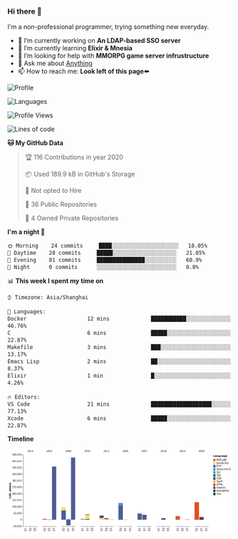### Hi there 👋

I'm a non-professional programmer, trying something new everyday.

<!--
**dyzdyz010/dyzdyz010** is a ✨ _special_ ✨ repository because its `README.md` (this file) appears on your GitHub profile.
-->

- 🔭 I’m currently working on **An LDAP-based SSO server**
- 🌱 I’m currently learning **Elixir & Mnesia**
- 🤔 I’m looking for help with **MMORPG game server infrustructure**
- 💬 Ask me about [Anything](https://github.com/dyzdyz010/dyzdyz010/issues)
- 📫 How to reach me: **Look left of this page⬅️**

<!-- - 👯 I’m looking to collaborate on
- 😄 Pronouns: ...
- ⚡ Fun fact: ...
 -->
 
![Profile](https://github-readme-stats.vercel.app/api?username=dyzdyz010&count_private=true&show_icons=true&theme=dracula&include_all_commits=true)

![Languages](https://github-readme-stats.vercel.app/api/top-langs/?username=dyzdyz010&theme=dracula&hide=html,jupyter+notebook&count_private=true&show_icons=true)

<!--START_SECTION:waka-->
![Profile Views](http://img.shields.io/badge/Profile%20Views-33-blue)

![Lines of code](https://img.shields.io/badge/From%20Hello%20World%20I've%20written-264853%20Lines%20of%20code-blue)

**🐱 My GitHub Data** 

> 🏆 116 Contributions in year 2020
 > 
> 📦 Used 189.9 kB in GitHub's Storage 
 > 
> 🚫 Not opted to Hire
 > 
> 📜 36 Public Repositories 
 > 
> 🔑 4 Owned Private Repositories 

**I'm a night 🦉** 

```text
🌞 Morning    24 commits     ████░░░░░░░░░░░░░░░░░░░░░   18.05% 
🌆 Daytime    28 commits     █████░░░░░░░░░░░░░░░░░░░░   21.05% 
🌃 Evening    81 commits     ███████████████░░░░░░░░░░   60.9% 
🌙 Night      0 commits      ░░░░░░░░░░░░░░░░░░░░░░░░░   0.0%

```


📊 **This week I spent my time on** 

```text
⌚︎ Timezone: Asia/Shanghai

💬 Languages: 
Docker                   12 mins             ███████████░░░░░░░░░░░░░░   46.76% 
C                        6 mins              █████░░░░░░░░░░░░░░░░░░░░   22.87% 
Makefile                 3 mins              ███░░░░░░░░░░░░░░░░░░░░░░   13.17% 
Emacs Lisp               2 mins              ██░░░░░░░░░░░░░░░░░░░░░░░   8.37% 
Elixir                   1 min               █░░░░░░░░░░░░░░░░░░░░░░░░   4.26%

🔥 Editors: 
VS Code                  21 mins             ███████████████████░░░░░░   77.13% 
Xcode                    6 mins              █████░░░░░░░░░░░░░░░░░░░░   22.87%

```

**Timeline**

![Chart not found](https://github.com/dyzdyz010/dyzdyz010/blob/master/charts/bar_graph.png) 


<!--END_SECTION:waka-->
